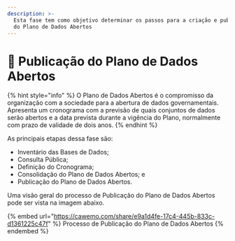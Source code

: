 ```yaml
---
description: >-
  Esta fase tem como objetivo determinar os passos para a criação e publicação
  do Plano de Dados Abertos
---
```


# 📢 Publicação do Plano de Dados Abertos

{% hint style="info" %}
O Plano de Dados Abertos é o compromisso da organização com a sociedade para a abertura de dados governamentais.\
Apresenta um cronograma com a previsão de quais conjuntos de dados serão abertos e a data prevista durante a vigência do Plano, normalmente com prazo de validade de dois anos.
{% endhint %}

As principais etapas dessa fase são:

* Inventário das Bases de Dados;
* Consulta Pública;
* Definição do Cronograma;
* Consolidação do Plano de Dados Abertos; e
* Publicação do Plano de Dados Abertos.

Uma visão geral do processo de Publicação do Plano de Dados Abertos pode ser vista na imagem abaixo.

{% embed url="https://cawemo.com/share/e9a1d4fe-17c4-445b-833c-d1361225c47f" %}
Processo de Publicação do Plano de Dados Abertos
{% endembed %}
